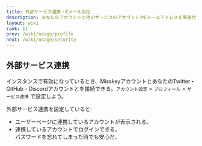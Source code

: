 ```yaml
---
title: 外部サービス連携・Eメール設定
description: あなたのアカウントと他のサービスのアカウントやEメールアドレスを関連付けできる。
layout: wiki
rank: 11
prev: /wiki/usage/profile
next: /wiki/usage/security
---
```

<!--
## Eメール設定
インスタンスで有効になっているとき、アカウントとEメールアドレスを関連付けできる。`アカウント設定` > `プロフィール` で設定しよう。
-->

## 外部サービス連携
インスタンスで有効になっているとき、MisskeyアカウントとあなたのTwitter・GitHub・Discordアカウントとを接続できる。`アカウント設定` > `プロフィール` > `サービス連携` で設定しよう。

外部サービス連携を設定していると:
- ユーザーページに連携しているアカウントが表示される。
- 連携しているアカウントでログインできる。  
  パスワードを忘れてしまった時でも安心だ。
